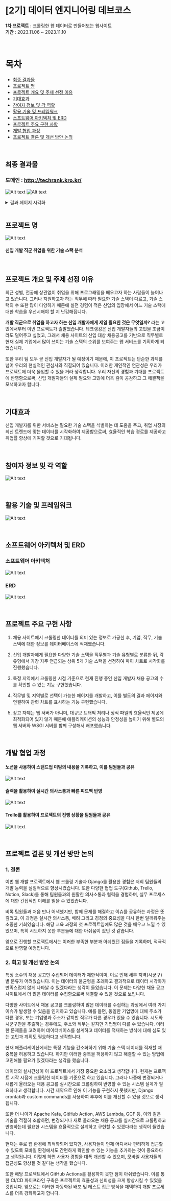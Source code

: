 # [2기] 데이터 엔지니어링 데브코스 
**1차 프로젝트** : 크롤링한 웹 데이터로 만들어보는 웹사이트  
**기간** : 2023.11.06 ~ 2023.11.10

<br>

# 목차
- [최종 결과물]()
- [프로젝트 명](#프로젝트-명)
- [프로젝트 개요 및 주제 선정 이유](#프로젝트-개요-및-주제-선정-이유)
- [기대효과](#기대효과)
- [참여자 정보 및 각 역할](#참여자-정보-및-각-역할)
- [활용 기술 및 프레임워크](#활용-기술-및-프레임워크)
- [소프트웨어 아키텍처 및 ERD](#소프트웨어-아키텍처-및-erd)
- [프로젝트 주요 구현 사항](#프로젝트-주요-구현-사항)
- [개발 협업 과정](#개발-협업-과정)
- [프로젝트 결론 및 개선 방안 논의](#2-회고-및-개선-방안-논의)


<br>

## 최종 결과물
### 도메인 : http://techrank.kro.kr/
![Alt text](/images/result1.png)
![Alt text](/images/result2.png)
<details>
<summary> 결과 페이지 시각화</summary>
<div markdown="1">

![Alt text](/images/%EC%BA%A1%EC%B2%98_2023_11_12_17_10_45_91.png)
![Alt text](/images/%EC%BA%A1%EC%B2%98_2023_11_12_17_10_51_251.png)
![Alt text](/images/%EC%BA%A1%EC%B2%98_2023_11_12_17_10_56_859.png)
![Alt text](/images/%EC%BA%A1%EC%B2%98_2023_11_12_17_11_03_490.png)
![Alt text](/images/%EC%BA%A1%EC%B2%98_2023_11_12_17_11_07_984.png)
</div>
</details>

<br>

## 프로젝트 명
![Alt text](images/logo.png)

#### 신입 개발 직군 취업을 위한 기술 스택 분석

<br>

## 프로젝트 개요 및 주제 선정 이유
최근 성별, 전공에 상관없이 취업을 위해 프로그래밍을 배우고자 하는 사람들이 늘어나고 있습니다. 그러나 지원하고자 하는 직무에 따라 필요한 기술 스택이 다르고, 기술 스택의 수 또한 많이 다양하기 때문에  실전 경험이 적은 신입의 입장에서 어느 기술 스택에 대한 학습을 우선시해야 할 지 난감해집니다.

**개발 직군으로 취업을 하고자 하는 신입 개발자에게 제일 필요한 것은 무엇일까?** 라는 고민에서부터 이번 프로젝트가 출발했습니다. 테크랭킹은 신입 개발자들의 고민을 조금이라도 덜어주고 싶었고,  그래서 채용 사이트의 신입 대상 채용공고를 기반으로 직무별로 현재 실제 기업에서 많이 쓰이는 기술 스택의 순위를 보여주는 웹 서비스를 기획하게 되었습니다. 

또한 우리 팀 모두 곧 신입 개발자가 될 예정이기 때문에, 이 프로젝트는 단순한 과제를 넘어 우리의 현실적인 관심사와 직결되어 있습니다. 이러한 개인적인 연관성은 우리가 프로젝트에 더욱 몰입할 수 있을 거라 생각합니다. 우리 자신의 경험과 기대를 프로젝트에 반영함으로써, 신입 개발자들의 실제 필요와 고민에 더욱 깊이 공감하고 그 해결책을 모색하고자 합니다.

<br>

## 기대효과
신입 개발자를 위한 서비스는 필요한 기술 스택을 식별하는 데 도움을 주고, 취업 시장의 최신 트렌드에 맞는 데이터를 시각화하여 제공함으로써, 효율적인 학습 경로를 제공하고 취업률 향상에 기여할 것으로 기대됩니다.

<br>

## 참여자 정보 및 각 역할
![Alt text](/images/image.png)

<br>

## 활용 기술 및 프레임워크
![Alt text](image.png)

<br>

## 소프트웨어 아키텍처 및 ERD
### 소프트웨어 아키텍처
![Alt text](/images/software_architecture.png)

### ERD
![Alt text](/images/erd.png)

<br>

## 프로젝트 주요 구현 사항
1. 채용 사이트에서 크롤링한 데이터를 의미 있는 정보로 가공한 후, 기업, 직무, 기술 스택에 대한 정보를 데이터베이스에 적재했습니다.

1. 신입 개발자에게 필요한 다양한 기술 스택을 직무별과 기술 유형별로 분류한 뒤, 각 유형에서 가장 자주 언급되는 상위 5개 기술 스택을 선정하여 파이 차트로 시각화를 진행했습니다.

1. 특정 지역에서 크롤링한 시점 기준으로 현재 진행 중인 신입 개발자 채용 공고의 수를 확인할 수 있는 기능 구현했습니다.

1. 직무별 및 지역별로 선택이 가능한 페이지를 개발하고, 이를 별도의 결과 페이지와 연결하여 관련 차트를 표시하는 기능 구현했습니다.

1. 장고 자체는 웹 서버가 아니며, 대규모 트래픽 처리나 정적 파일의 효율적인 제공에 최적화되어 있지 않기 때문에 애플리케이션의 성능과 안정성을 높이기 위해 별도의 웹 서버와 WSGI 서버를 함께 구성해서 배포했습니다.

<br>

## 개발 협업 과정
#### 노션을 사용하여 스탠드업 미팅의 내용을 기록하고, 이를 팀원들과 공유
![Alt text](</images/notion.png>)

#### 슬랙을 활용하여 실시간 의사소통과 빠른 피드백 반영
![Alt text](</images/slack.png>)

#### Trello를 활용하여 프로젝트의 진행 상황을 팀원들과 공유
![Alt text](</images/trello.png>)

<br>

## 프로젝트 결론 및 개선 방안 논의
### 1. 결론
이번 웹 개발 프로젝트에서 웹 크롤링 기술과 Django를 활용한 경험은 저희 팀원들의 개발 능력을 실질적으로 향상시켰습니다. 또한 다양한 협업 도구(Github, Trello, Notion, Slack)를 통해 팀원들과의 원활한 의사소통과 협력을 경험하며, 실무 프로세스에 대한 간접적인 이해를 얻을 수 있었습니다.

비록 팀원들과 처음 만나 어색했지만, 함께 문제를 해결하고 이슈를 공유하는 과정은 뜻깊었고, 이 과정은 실시간 의사소통, 배려 그리고 경청의 중요성을 다시 한번 일깨워주는 소중한 기회였습니다. 해당 교육 과정의 첫 프로젝트임에도 많은 것을 배우고 느낄 수 있었으며, 특히 시도하지 못한 부분들에 대한 아쉬움이 컸던 것 같습니다.

앞으로 진행할 프로젝트에서는 이러한 부족한 부분과 아쉬웠던 점들을 기록하며, 적극적으로 반영할 예정입니다.

<p>  

### 2. 회고 및 개선 방안 논의

특정 소수의 채용 공고만 수집되어 데이터가 제한적이며, 이로 인해 세부 지역(시군구)별 분류가 어려웠습니다. 이는 데이터의 불균형을 초래하고 결과적으로 데이터 시각화가 만족스럽지 않게 나타날 수 있겠다라는 생각이 들었습니다. 이 문제는 다양한 채용 공고 사이트에서 더 많은 데이터를 수집함으로써 해결할 수 있을 것으로 보입니다.

다양한 사이트에서 채용 공고를 크롤링하여 많은 데이터를 수집하는 과정에서 여러 가지 이슈가 발생할 수 있음을 인지하고 있습니다. 예를 들면, 동일한 기업명에 대해 주소가 다른 경우, 또는 기업명과 주소가 같지만 직무가 다른 경우가 있을 수 있습니다. 시도와 시군구만을 추출하는 경우에도, 주소와 직무는 같지만 기업명이 다를 수 있습니다. 이러한 문제들을 고려하여 데이터베이스를 설계하고 데이터를 적재하는 방식에 대해 심도 있는 고민과 계획도 필요하다고 생각합니다.

현재 애플리케이션에서는 특정 기능을 간소화하기 위해 기술 스택 데이터를 적재할 때 중복을 허용하고 있습니다. 하지만 이러한 중복을 허용하지 않고 해결할 수 있는 방법에 고민해볼 필요가 있겠다라는 생각을 했습니다.

데이터의 실시간성이 이 프로젝트에서 가장 중요한 요소라고 생각합니다. 현재는 프로젝트 시작 시점에 크롤링한 데이터를 기준으로 하고 있습니다. 그러나 나중에 변경되거나 새롭게 올라오는 채용 공고를 실시간으로 크롤링하여 반영할 수 있는 시스템 설계가 필요하다고 생각합니다. 시간 제약으로 인해 이 기능을 구현하지 못했지만, Django crontab과 custom commands를 사용하여 추후에 이를 개선할 수 있을 것으로 생각됩니다.

또한 더 나아가 Apache Kafa, GitHub Action, AWS Lambda, GCF 등, 이와  같은 기술을 적절히 조합하면, 변경되거나 새로 올라오는 채용 공고를 실시간으로 크롤링하고 반영하는데 필요한 시스템을 효율적으로 설계하고 구현할 수 있겠다라는 생각이 들었습니다. 

현재는 주로 웹 환경에 최적화되어 있지만, 사용자들이 언제 어디서나 편리하게 접근할 수 있도록 모바일 환경에서도 간편하게 확인할 수 있는 기능을 추가하는 것이 중요하다고 생각됩니다. 이렇게 하면 사용자 경험을 대폭 개선할 수 있으며, 모바일 사용자들의 접근성도 향상될 것 같다는 생각을 했습니다.

또한 해당 프로젝트에서 GitHub Actions를 활용하지 못한 점이 아쉬웠습니다. 이를 통한 CI/CD 파이프라인 구축은 프로젝트의 효율성과 신뢰성을 크게 향상시킬 수 있었을 것입니다. 앞으로는 이러한 자동화된 배포 및 테스트 접근 방식을 채택하여 개발 프로세스를 더욱 강화하고자 합니다.
